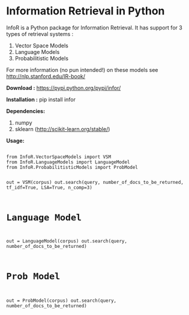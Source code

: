 Information Retrieval in Python
=====

InfoR is a Python package for Information Retrieval. It has support for 3 types of retrieval systems : 

1. Vector Space Models
2. Language Models
3. Probabilitistic Models

For more information (no pun intended!) on these models see http://nlp.stanford.edu/IR-book/

<b>Download :</b> https://pypi.python.org/pypi/infor/

<b>Installation :</b> pip install infor

<b> Dependencies:</b>

1. numpy
2. sklearn (http://scikit-learn.org/stable/)

<b> Usage:</b>

<code>
from InfoR.VectorSpaceModels import VSM
from InfoR.LanguageModels import LanguageModel
from InfoR.ProbabilitisticModels import ProbModel

out = VSM(corpus)
out.search(query, number_of_docs_to_be_returned, tf_idf=True, LSA=True, n_comp=3)
#  Language Model
out = LanguageModel(corpus)
out.search(query, number_of_docs_to_be_returned)
# Prob Model
out = ProbModel(corpus)
out.search(query, number_of_docs_to_be_returned)
</code>




